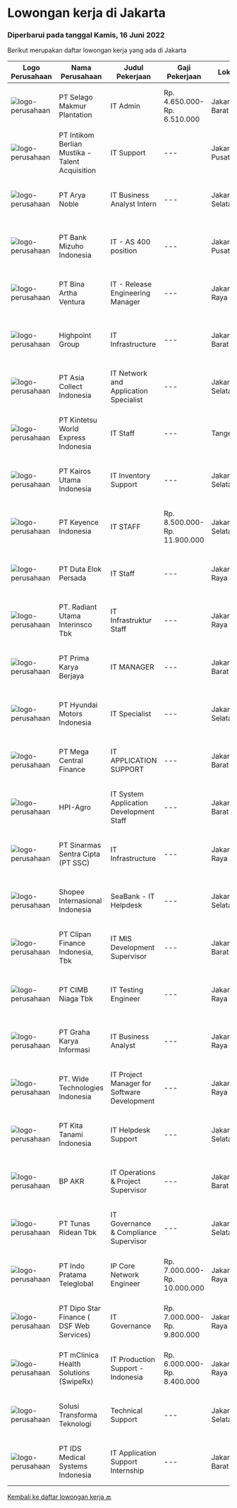 
  # Lowongan kerja di Jakarta

  ### Diperbarui pada tanggal Kamis, 16 Juni 2022

  Berikut merupakan daftar lowongan kerja yang ada di Jakarta

  |Logo Perusahaan | Nama Perusahaan | Judul Pekerjaan | Gaji Pekerjaan | Lokasi | Deskripsi | Tanggal diunggah | Pranala |
  | -------------- | --------------- | --------------- | --------- | --------- | -------------- | ------- | ----------- |
  |![logo-perusahaan](https://image-service-cdn.seek.com.au/38dda142188141360f81c924b5c906818008b897/ee4dce1061f3f616224767ad58cb2fc751b8d2dc)|PT Selago Makmur Plantation|IT Admin|Rp. 4.650.000-Rp. 6.510.000|Jakarta Barat|Responsibilities: Administer data and reports to other departemens such as inventorty, internal memo and other report liaise with the IT Operastio...|Kamis, 16 Juni 2022|https://www.jobstreet.co.id/id/job/it-admin-3922110?token=0~b1414bfa-b34c-4327-93ca-330d8bc9ef59&sectionRank=1&jobId=jobstreet-id-job-3922110|
|![logo-perusahaan](https://image-service-cdn.seek.com.au/a5ed087c91d94dac0c755515ba2459975f37a3de/ee4dce1061f3f616224767ad58cb2fc751b8d2dc)|PT Intikom Berlian Mustika - Talent Acquisition|IT Support|---|Jakarta Pusat|Candidate must possess at least Diploma, Bachelor's Degree in Computer Science/Information Technology or equivalent. At least 3 Year(s) of working...|Selasa, 14 Juni 2022|https://www.jobstreet.co.id/id/job/it-support-3918481?token=0~b1414bfa-b34c-4327-93ca-330d8bc9ef59&sectionRank=2&jobId=jobstreet-id-job-3918481|
|![logo-perusahaan](https://image-service-cdn.seek.com.au/78be46decbc7e0dd95613b6baff4716a7b01b6b9/ee4dce1061f3f616224767ad58cb2fc751b8d2dc)|PT Arya Noble|IT Business Analyst Intern|---|Jakarta Selatan|Responsibilities: Create documentation for the Clinic Information System Project Create design flow, design Form/UI/Design Layout for Clinic...|Rabu, 15 Juni 2022|https://www.jobstreet.co.id/id/job/it-business-analyst-intern-3921146?token=0~b1414bfa-b34c-4327-93ca-330d8bc9ef59&sectionRank=3&jobId=jobstreet-id-job-3921146|
|![logo-perusahaan](https://image-service-cdn.seek.com.au/5635541384d6db24a13f6c7621a482cbd6820812/ee4dce1061f3f616224767ad58cb2fc751b8d2dc)|PT Bank Mizuho Indonesia|IT - AS 400 position|---|Jakarta Pusat|Job Description:- Maintenance of AS 400 core banking system- Performing and supporting Fusion Banking Midas (FBM)- Conduct internal check,...|Rabu, 15 Juni 2022|https://www.jobstreet.co.id/id/job/it-as-400-position-3921766?token=0~b1414bfa-b34c-4327-93ca-330d8bc9ef59&sectionRank=4&jobId=jobstreet-id-job-3921766|
|![logo-perusahaan](https://image-service-cdn.seek.com.au/f0261d19c15b4a7ad0edc9de580c4eba704e92a0/ee4dce1061f3f616224767ad58cb2fc751b8d2dc)|PT Bina Artha Ventura|IT - Release Engineering Manager|---|Jakarta Raya|An experienced software engineering professional is required for the senior role of Release Engineering Manager (REM) at Bina Artha Ventura. As REM,...|Rabu, 15 Juni 2022|https://www.jobstreet.co.id/id/job/it-release-engineering-manager-3909317?token=0~b1414bfa-b34c-4327-93ca-330d8bc9ef59&sectionRank=5&jobId=jobstreet-id-job-3909317|
|![logo-perusahaan](https://image-service-cdn.seek.com.au/f5039597e9d3e842a594240312504d3d3bf762ea/ee4dce1061f3f616224767ad58cb2fc751b8d2dc)|Highpoint Group|IT Infrastructure|---|Jakarta Barat|Pengalaman minimal 2 tahun kerja di bidang IT Support Pendidikan minimal S1, Teknik Computer/Teknik Informatika Tidak sedang terikat Kuliah/terikat...|Kamis, 16 Juni 2022|https://www.jobstreet.co.id/id/job/it-infrastructure-3921927?token=0~b1414bfa-b34c-4327-93ca-330d8bc9ef59&sectionRank=6&jobId=jobstreet-id-job-3921927|
|![logo-perusahaan](https://image-service-cdn.seek.com.au/bc560fd7bab07401b15541ca8ab124de7bd0a964/ee4dce1061f3f616224767ad58cb2fc751b8d2dc)|PT Asia Collect Indonesia|IT Network and Application Specialist|---|Jakarta Selatan|1) Core Responsibilities♦     Provide phone/email/Chat/helpdesk-ticketing technical support and systems administration to internal and external...|Kamis, 16 Juni 2022|https://www.jobstreet.co.id/id/job/it-network-and-application-specialist-3922043?token=0~b1414bfa-b34c-4327-93ca-330d8bc9ef59&sectionRank=7&jobId=jobstreet-id-job-3922043|
|![logo-perusahaan](https://image-service-cdn.seek.com.au/044a126735af6a833f19da5db1080a4ca6edf6c4/ee4dce1061f3f616224767ad58cb2fc751b8d2dc)|PT Kintetsu World Express Indonesia|IT Staff|---|Tangerang|Job Description : Support Operation PC and Application Troubleshooting Monitor Firewall/Endpoint KWE JP Application Profiling Upgrade Application...|Rabu, 15 Juni 2022|https://www.jobstreet.co.id/id/job/it-staff-3920539?token=0~b1414bfa-b34c-4327-93ca-330d8bc9ef59&sectionRank=8&jobId=jobstreet-id-job-3920539|
|![logo-perusahaan](https://image-service-cdn.seek.com.au/5266797effe4df28b8d18f2293ca54c53b830db7/ee4dce1061f3f616224767ad58cb2fc751b8d2dc)|PT Kairos Utama Indonesia|IT Inventory Support|---|Jakarta Selatan|- Mampu mengidentifikasi jenis-jenis peralatan IT (komputer, printer, proyektor, perlengkapan telekomunikasi (radio, microwave, dan lainnya),...|Kamis, 16 Juni 2022|https://www.jobstreet.co.id/id/job/it-inventory-support-3922067?token=0~b1414bfa-b34c-4327-93ca-330d8bc9ef59&sectionRank=9&jobId=jobstreet-id-job-3922067|
|![logo-perusahaan](https://image-service-cdn.seek.com.au/82109146825158b73efbb496ac7f216702cc4c3d/ee4dce1061f3f616224767ad58cb2fc751b8d2dc)|PT Keyence Indonesia|IT STAFF|Rp. 8.500.000-Rp. 11.900.000|Jakarta Selatan|Min / Max Age : 24 - 26Min / Max Working Experience : 2 - 3 yearsEducation Background : Informatic Engineering, Computer Science, or RelatedMinimum...|Rabu, 15 Juni 2022|https://www.jobstreet.co.id/id/job/it-staff-3921442?token=0~b1414bfa-b34c-4327-93ca-330d8bc9ef59&sectionRank=10&jobId=jobstreet-id-job-3921442|
|![logo-perusahaan](https://image-service-cdn.seek.com.au/19e858d0c6fa73e47a0b9d7e67c6f220e55967ff/ee4dce1061f3f616224767ad58cb2fc751b8d2dc)|PT Duta Elok Persada|IT Staff|---|Jakarta Raya|Memiliki pemahaman yang mendalam tentang bagaimana sistem bekerja dan melakukan pemecahan masalah sistem, menanggapi permintaan bantuan dan menangani...|Rabu, 15 Juni 2022|https://www.jobstreet.co.id/id/job/it-staff-3920455?token=0~b1414bfa-b34c-4327-93ca-330d8bc9ef59&sectionRank=11&jobId=jobstreet-id-job-3920455|
|![logo-perusahaan](https://image-service-cdn.seek.com.au/ba14db9856771197143ee8926bc559d89127e04e/ee4dce1061f3f616224767ad58cb2fc751b8d2dc)|PT. Radiant Utama Interinsco Tbk|IT Infrastruktur Staff|---|Jakarta Raya|IT Infrastruktur Staff1.     D3/S1 (SistemInformasi , Teknik Informatika, Teknik Komputer)2.     Memilikikomunikasidenganbaikantararekankerja dan...|Kamis, 16 Juni 2022|https://www.jobstreet.co.id/id/job/it-infrastruktur-staff-3922102?token=0~b1414bfa-b34c-4327-93ca-330d8bc9ef59&sectionRank=12&jobId=jobstreet-id-job-3922102|
|![logo-perusahaan](https://image-service-cdn.seek.com.au/ba97b6241f2e81f0a4804e755afdbf79f5a15246/ee4dce1061f3f616224767ad58cb2fc751b8d2dc)|PT Prima Karya Berjaya|IT MANAGER|---|Jakarta Barat|Merencanakan, menjalankan, memeriksa, mengawasi dan mengevaluasi ERP system agar berjalan dengan baik Support pengembangan atas module &amp; report...|Rabu, 15 Juni 2022|https://www.jobstreet.co.id/id/job/it-manager-3921550?token=0~b1414bfa-b34c-4327-93ca-330d8bc9ef59&sectionRank=13&jobId=jobstreet-id-job-3921550|
|![logo-perusahaan](https://image-service-cdn.seek.com.au/1ccc87a53f0a7e59a00327d21f30b21f24a5e4bc/ee4dce1061f3f616224767ad58cb2fc751b8d2dc)|PT Hyundai Motors Indonesia|IT Specialist|---|Jakarta Selatan|Qualification Bachelor degree in Information Technology or any related fields. Minimum 2 year working experiences in related field. Fluent in English...|Rabu, 15 Juni 2022|https://www.jobstreet.co.id/id/job/it-specialist-3920303?token=0~b1414bfa-b34c-4327-93ca-330d8bc9ef59&sectionRank=14&jobId=jobstreet-id-job-3920303|
|![logo-perusahaan](https://image-service-cdn.seek.com.au/5a3af6aef73aefc68566a4c26b6f9b36cb214c9e/ee4dce1061f3f616224767ad58cb2fc751b8d2dc)|PT Mega Central Finance|IT APPLICATION SUPPORT|---|Jakarta Barat|PT. Mega Central Finance is looking for an IT Application Support with a strong sense of ownership and passion to learn something new. Qualifications:...|Rabu, 15 Juni 2022|https://www.jobstreet.co.id/id/job/it-application-support-3920419?token=0~b1414bfa-b34c-4327-93ca-330d8bc9ef59&sectionRank=15&jobId=jobstreet-id-job-3920419|
|![logo-perusahaan](https://image-service-cdn.seek.com.au/0d457d2cf249547b3fdda192fb13dbee8e63de25/ee4dce1061f3f616224767ad58cb2fc751b8d2dc)|HPI-Agro|IT System Application Development Staff|---|Jakarta Barat|Membuat dan mengembangkan aplikasi dengan standard framework yang diberikan oleh system analis dan arsitektur Melakukan koordinasi ke user setelah...|Rabu, 15 Juni 2022|https://www.jobstreet.co.id/id/job/it-system-application-development-staff-3908641?token=0~b1414bfa-b34c-4327-93ca-330d8bc9ef59&sectionRank=16&jobId=jobstreet-id-job-3908641|
|![logo-perusahaan](https://image-service-cdn.seek.com.au/3852dc1c91463d10d278c9af77ab0566b6b6d083/ee4dce1061f3f616224767ad58cb2fc751b8d2dc)|PT Sinarmas Sentra Cipta (PT SSC)|IT Infrastructure|---|Jakarta Raya|Job Descriptions: To manage delivery of new and replacement infrastructure from request to operations. This includes ensuring projects are correctly...|Rabu, 15 Juni 2022|https://www.jobstreet.co.id/id/job/it-infrastructure-3921829?token=0~b1414bfa-b34c-4327-93ca-330d8bc9ef59&sectionRank=17&jobId=jobstreet-id-job-3921829|
|![logo-perusahaan](https://image-service-cdn.seek.com.au/fdd388d7c0660b20f42d51ac7a110a26e88e3d6c/ee4dce1061f3f616224767ad58cb2fc751b8d2dc)|Shopee Internasional Indonesia|SeaBank - IT Helpdesk|---|Jakarta Selatan|Job Description: Provide day-to-day support to ensure the smooth running of the computers, network devices, printers as well as end-user's...|Selasa, 14 Juni 2022|https://www.jobstreet.co.id/id/job/seabank-it-helpdesk-3919873?token=0~b1414bfa-b34c-4327-93ca-330d8bc9ef59&sectionRank=18&jobId=jobstreet-id-job-3919873|
|![logo-perusahaan](https://image-service-cdn.seek.com.au/3e50b928453da2269fd82efbd1e89ba68089a4f1/ee4dce1061f3f616224767ad58cb2fc751b8d2dc)|PT Clipan Finance Indonesia, Tbk|IT MIS Development Supervisor|---|Jakarta Barat|Memastikan project yang berkaitan dengan pengembangan Management Information System (MIS) berjalan sesuai dengan target yang diberikan. Memastikan...|Rabu, 15 Juni 2022|https://www.jobstreet.co.id/id/job/it-mis-development-supervisor-3908883?token=0~b1414bfa-b34c-4327-93ca-330d8bc9ef59&sectionRank=19&jobId=jobstreet-id-job-3908883|
|![logo-perusahaan](https://image-service-cdn.seek.com.au/2c6f6f12cb15b08239744ca7630b97fee07e84ce/ee4dce1061f3f616224767ad58cb2fc751b8d2dc)|PT CIMB Niaga Tbk|IT Testing Engineer|---|Jakarta Raya|Mengerjakan dan melakukan maintenance terhadap proses otomasi testing terhadap aplikasi dengan kompleksitas tinggi, serta melakukan pengujian aplikasi...|Kamis, 16 Juni 2022|https://www.jobstreet.co.id/id/job/it-testing-engineer-3921902?token=0~b1414bfa-b34c-4327-93ca-330d8bc9ef59&sectionRank=20&jobId=jobstreet-id-job-3921902|
|![logo-perusahaan](https://image-service-cdn.seek.com.au/c318dd0b699c6160d2411e7473745c289633be44/ee4dce1061f3f616224767ad58cb2fc751b8d2dc)|PT Graha Karya Informasi|IT Business Analyst|---|Jakarta Raya|Diploma / Bachelor's Degree in Engineering (Computer / Telecommunication / Computer Science, or equivalent)  Has minimum 3 years experience as an IT...|Rabu, 15 Juni 2022|https://www.jobstreet.co.id/id/job/it-business-analyst-3902273?token=0~b1414bfa-b34c-4327-93ca-330d8bc9ef59&sectionRank=21&jobId=jobstreet-id-job-3902273|
|![logo-perusahaan](https://image-service-cdn.seek.com.au/c799b5a77c836961daffa0a3a95db18757ab385b/ee4dce1061f3f616224767ad58cb2fc751b8d2dc)|PT. Wide Technologies Indonesia|IT Project Manager for Software Development|---|Jakarta Raya|We are now looking for talented IT professional as Project Manager to be eligible for this scheme you will need these qualifications: Possess at least...|Rabu, 15 Juni 2022|https://www.jobstreet.co.id/id/job/it-project-manager-for-software-development-3908408?token=0~b1414bfa-b34c-4327-93ca-330d8bc9ef59&sectionRank=22&jobId=jobstreet-id-job-3908408|
|![logo-perusahaan](https://i.ibb.co/sqvTCh9/112815900-stock-vector-no-image-available-icon-flat-vector.webp)|PT Kita Tanami Indonesia|IT Helpdesk Support|---|Jakarta Selatan|Job Responsibilities: Respond and provide resolution to service request or incident within agreed SLA for jobs related to Helpdesk such as installs,...|Selasa, 14 Juni 2022|https://www.jobstreet.co.id/id/job/it-helpdesk-support-3919312?token=0~b1414bfa-b34c-4327-93ca-330d8bc9ef59&sectionRank=23&jobId=jobstreet-id-job-3919312|
|![logo-perusahaan](https://image-service-cdn.seek.com.au/c2799d5a4a94ccf02df28eba6755f61a58f62e1d/ee4dce1061f3f616224767ad58cb2fc751b8d2dc)|BP AKR|IT Operations & Project Supervisor|---|Jakarta Barat|Monitor the network, ensuring all existing computer at work sites connected to the network. Administration and installation of software required user...|Selasa, 14 Juni 2022|https://www.jobstreet.co.id/id/job/it-operations-project-supervisor-3919892?token=0~b1414bfa-b34c-4327-93ca-330d8bc9ef59&sectionRank=24&jobId=jobstreet-id-job-3919892|
|![logo-perusahaan](https://image-service-cdn.seek.com.au/bfa0499587c60523d092c92bf1eac2d3255c059c/ee4dce1061f3f616224767ad58cb2fc751b8d2dc)|PT Tunas Ridean Tbk|IT Governance & Compliance Supervisor|---|Jakarta Selatan|Qualifications : S1 graduates At least 4 years work experience as IT Governance &amp; Security /IT Auditor/IT Compliance Strong concept, good...|Rabu, 15 Juni 2022|https://www.jobstreet.co.id/id/job/it-governance-compliance-supervisor-3909043?token=0~b1414bfa-b34c-4327-93ca-330d8bc9ef59&sectionRank=25&jobId=jobstreet-id-job-3909043|
|![logo-perusahaan](https://image-service-cdn.seek.com.au/ec7d7de8d77fdd337e7f4db1fb5a4bd6cd738c88/ee4dce1061f3f616224767ad58cb2fc751b8d2dc)|PT Indo Pratama Teleglobal|IP Core Network Engineer|Rp. 7.000.000-Rp. 10.000.000|Jakarta Raya|Melakukan identifikasi gangguan atau permasalahan dan melakukan eskalasi, serta menanggapi dan melakukan update penanganan yang disampaikan dari sisi...|Selasa, 14 Juni 2022|https://www.jobstreet.co.id/id/job/ip-core-network-engineer-3918919?token=0~b1414bfa-b34c-4327-93ca-330d8bc9ef59&sectionRank=26&jobId=jobstreet-id-job-3918919|
|![logo-perusahaan](https://i.ibb.co/sqvTCh9/112815900-stock-vector-no-image-available-icon-flat-vector.webp)|PT Dipo Star Finance ( DSF Web Services)|IT Governance|Rp. 7.000.000-Rp. 9.800.000|Jakarta Raya|Review IT deliverables to ensure compliance with company regulation, IT Policy, IT Standard, and IT Procedure. Provide support regarding IT audit...|Rabu, 15 Juni 2022|https://www.jobstreet.co.id/id/job/it-governance-3907664?token=0~b1414bfa-b34c-4327-93ca-330d8bc9ef59&sectionRank=27&jobId=jobstreet-id-job-3907664|
|![logo-perusahaan](https://image-service-cdn.seek.com.au/410fac71e684f52d0fd29aa83997642aa2e905f1/ee4dce1061f3f616224767ad58cb2fc751b8d2dc)|PT mClinica Health Solutions (SwipeRx)|IT Production Support - Indonesia|Rp. 6.000.000-Rp. 8.400.000|Jakarta Raya|SwipeRx, formerly mClinica, is the largest network of pharmacies in Southeast Asia connecting over 235,000 pharmacy professionals from 45,000...|Rabu, 15 Juni 2022|https://www.jobstreet.co.id/id/job/it-production-support-indonesia-3921832?token=0~b1414bfa-b34c-4327-93ca-330d8bc9ef59&sectionRank=28&jobId=jobstreet-id-job-3921832|
|![logo-perusahaan](https://image-service-cdn.seek.com.au/656132e3b1593db35b14e3a86537d845b0c561ab/ee4dce1061f3f616224767ad58cb2fc751b8d2dc)|Solusi Transforma Teknologi|Technical Support|---|Jakarta Selatan|Min. D3 in Informatics Engineering, Telecommunication Engineering, Computer Science, Electrical Engineering, or related Engineering discipline Good...|Rabu, 15 Juni 2022|https://www.jobstreet.co.id/id/job/technical-support-3921133?token=0~b1414bfa-b34c-4327-93ca-330d8bc9ef59&sectionRank=29&jobId=jobstreet-id-job-3921133|
|![logo-perusahaan](https://image-service-cdn.seek.com.au/5b78e97b97c80c855162839ed82a40ed8b56a18f/ee4dce1061f3f616224767ad58cb2fc751b8d2dc)|PT IDS Medical Systems Indonesia|IT Application Support Internship|---|Jakarta Barat|Job Description:  Monitoring Ticketing DIT Application  Support Technical Document Business Intelligence (BI) Requirements: Final semester or Fresh...|Rabu, 15 Juni 2022|https://www.jobstreet.co.id/id/job/it-application-support-internship-3921248?token=0~b1414bfa-b34c-4327-93ca-330d8bc9ef59&sectionRank=30&jobId=jobstreet-id-job-3921248|


  [Kembali ke daftar lowongan kerja 🔙](../README.md#daftar-lowongan-kerja)
  